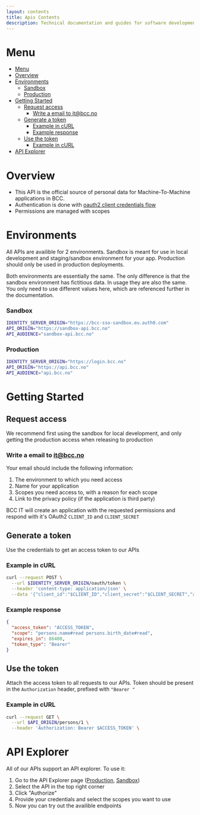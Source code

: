 ```yaml
---
layout: contents
title: Apis Contents
description: Technical documentation and guides for software development in BCC
---
```


# Menu
- [Menu](#menu)
- [Overview](#overview)
- [Environments](#environments)
    - [Sandbox](#sandbox)
    - [Production](#production)
- [Getting Started](#getting-started)
  - [Request access](#request-access)
    - [Write a email to it@bcc.no](#write-a-email-to-itbccno)
  - [Generate a token](#generate-a-token)
    - [Example in cURL](#example-in-curl)
    - [Example response](#example-response)
  - [Use the token](#use-the-token)
    - [Example in cURL](#example-in-curl-1)
- [API Explorer](#api-explorer)

# Overview
- This API is the official source of personal data for Machine-To-Machine applications in BCC.
- Authentication is done with [oauth2 client credentials flow](https://www.oauth.com/oauth2-servers/access-tokens/client-credentials/)
- Permissions are managed with scopes

# Environments
All APIs are availible for 2 environments. Sandbox is meant for use in local development and staging/sandbox environment for your app. Production should only be used in production deployments.

Both environments are essentially the same. The only difference is that the sandbox environment has fictitious data.
In usage they are also the same. You only need to use different values here, which are referenced further in the documentation.
### Sandbox
```sh
IDENTITY_SERVER_ORIGIN="https://bcc-sso-sandbox.eu.auth0.com"
API_ORIGIN="https://sandbox-api.bcc.no"
API_AUDIENCE="sandbox-api.bcc.no"
```
   
### Production
```sh
IDENTITY_SERVER_ORIGIN="https://login.bcc.no"
API_ORIGIN="https://api.bcc.no"
API_AUDIENCE="api.bcc.no"
```

# Getting Started

## Request access 
We recommend first using the sandbox for local development, and only getting the production access when releasing to production

### Write a email to [it@bcc.no](mailto:it@bcc.no)

Your email should include the following information:

1. The environment to which you need access
2. Name for your application
3. Scopes you need access to, with a reason for each scope
4. Link to the privacy policy (if the application is third party)

BCC IT will create an application with the requested permissions and respond with it's OAuth2 ```CLIENT_ID``` and ```CLIENT_SECRET```

## Generate a token

Use the credentials to get an access token to our APIs

### Example in cURL
```sh
curl --request POST \
  --url $IDENTITY_SERVER_ORIGIN/oauth/token \
  --header 'content-type: application/json' \
  --data '{"client_id":"$CLIENT_ID","client_secret":"$CLIENT_SECRET","audience":"$API_AUDIENCE","grant_type":"client_credentials", "scope":"persons.name#read persons.birth_date#read"}'
```

### Example response
```json
{
  "access_token": "ACCESS_TOKEN",
  "scope": "persons.name#read persons.birth_date#read",
  "expires_in": 86400,
  "token_type": "Bearer"
}
```

## Use the token

Attach the access token to all requests to our APIs.
Token should be present in the ```Authorization``` header, prefixed with ```"Bearer "```

### Example in cURL
```sh
curl --request GET \
  --url $API_ORIGIN/persons/1 \
  --header 'Authorization: Bearer $ACCESS_TOKEN' \
```

# API Explorer

All of our APIs support an API explorer. To use it:

1. Go to the API Explorer page ([Production](https://api.bcc.no/docs/), [Sandbox](https://sandbox-api.bcc.no/docs/))
2. Select the API in the top right corner
3. Click "Authorize"
4. Provide your credentials and select the scopes you want to use
5. Now you can try out the availible endpoints
